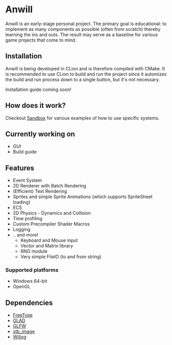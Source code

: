 # Anwill

Anwill is an early-stage personal project. The primary goal is educational: to implement 
as many components as possible (often from scratch) thereby learning
the ins and outs. The result may serve as a baseline for various
game projects that come to mind.

## Installation

Anwill is being developed in CLion and is therefore compiled with CMake. It is recommended
to use CLion to build and run the project since it automizes the build and run process 
down to a single button, but it's not necessary.

Installation guide coming soon!

## How does it work?
Checkout [Sandbox](Sandbox/src) for various examples of how to use specific systems.

## Currently working on

* GUI
* Build guide

## Features

* Event System
* 2D Renderer with Batch Rendering
* (Efficient) Text Rendering
* Sprites and simple Sprite Animations (which supports SpriteSheet loading)
* ECS
* 2D Physics - Dynamics and Collision
* Time profiling
* Custom Precompiler Shader Macros
* Logging
* .. and more! 
  * Keyboard and Mouse input
  * Vector and Matrix library
  * RNG module
  * Very simple FileIO (to and from string)


### Supported platforms

* Windows 64-bit
* OpenGL

## Dependencies

* [FreeType](https://github.com/freetype/freetype)
* [GLAD](https://github.com/Dav1dde/glad)
* [GLFW](https://www.glfw.org/)
* [stb_image](https://github.com/nothings/stb)
* [Willog](https://github.com/WeRiano/Willog)